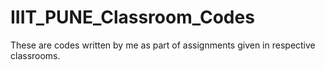 # IIIT_PUNE_Classroom_Codes
These are codes written by me as part of assignments given in respective classrooms.
